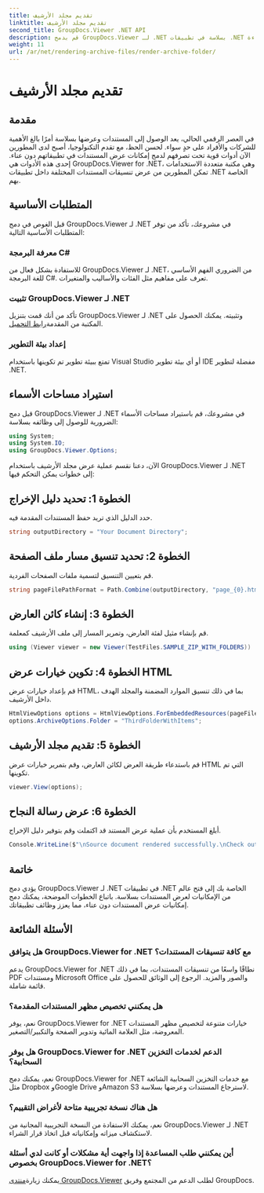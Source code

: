 ```yaml
---
title: تقديم مجلد الأرشيف
linktitle: تقديم مجلد الأرشيف
second_title: GroupDocs.Viewer .NET API
description: قم بدمج GroupDocs.Viewer لـ .NET بسلاسة في تطبيقات .NET الخاصة بك للحصول على إمكانات عرض المستندات وعرضها بكفاءة.
weight: 11
url: /ar/net/rendering-archive-files/render-archive-folder/
---
```


# تقديم مجلد الأرشيف

## مقدمة
في العصر الرقمي الحالي، يعد الوصول إلى المستندات وعرضها بسلاسة أمرًا بالغ الأهمية للشركات والأفراد على حدٍ سواء. لحسن الحظ، مع تقدم التكنولوجيا، أصبح لدى المطورين الآن أدوات قوية تحت تصرفهم لدمج إمكانات عرض المستندات في تطبيقاتهم دون عناء. إحدى هذه الأدوات هي GroupDocs.Viewer for .NET، وهي مكتبة متعددة الاستخدامات تمكن المطورين من عرض تنسيقات المستندات المختلفة داخل تطبيقات .NET الخاصة بهم.
## المتطلبات الأساسية
قبل الغوص في دمج GroupDocs.Viewer لـ .NET في مشروعك، تأكد من توفر المتطلبات الأساسية التالية:
### معرفة البرمجة C#
للاستفادة بشكل فعال من GroupDocs.Viewer لـ .NET، من الضروري الفهم الأساسي للغة البرمجة C#. تعرف على مفاهيم مثل الفئات والأساليب والمتغيرات.
### تثبيت GroupDocs.Viewer لـ .NET
تأكد من أنك قمت بتنزيل GroupDocs.Viewer لـ .NET وتثبيته. يمكنك الحصول على المكتبة من المقدمة[رابط التحميل](https://releases.groupdocs.com/viewer/net/).
### إعداد بيئة التطوير
تمتع ببيئة تطوير تم تكوينها باستخدام Visual Studio أو أي بيئة تطوير IDE مفضلة لتطوير .NET.

## استيراد مساحات الأسماء
قبل دمج GroupDocs.Viewer لـ .NET في مشروعك، قم باستيراد مساحات الأسماء الضرورية للوصول إلى وظائفه بسلاسة:
```csharp
using System;
using System.IO;
using GroupDocs.Viewer.Options;
```

الآن، دعنا نقسم عملية عرض مجلد الأرشيف باستخدام GroupDocs.Viewer لـ .NET إلى خطوات يمكن التحكم فيها:
## الخطوة 1: تحديد دليل الإخراج
حدد الدليل الذي تريد حفظ المستندات المقدمة فيه.
```csharp
string outputDirectory = "Your Document Directory";
```
## الخطوة 2: تحديد تنسيق مسار ملف الصفحة
قم بتعيين التنسيق لتسمية ملفات الصفحات الفردية.
```csharp
string pageFilePathFormat = Path.Combine(outputDirectory, "page_{0}.html");
```
## الخطوة 3: إنشاء كائن العارض
قم بإنشاء مثيل لفئة العارض، وتمرير المسار إلى ملف الأرشيف كمعلمة.
```csharp
using (Viewer viewer = new Viewer(TestFiles.SAMPLE_ZIP_WITH_FOLDERS))
```
## الخطوة 4: تكوين خيارات عرض HTML
قم بإعداد خيارات عرض HTML، بما في ذلك تنسيق الموارد المضمنة والمجلد الهدف داخل الأرشيف.
```csharp
HtmlViewOptions options = HtmlViewOptions.ForEmbeddedResources(pageFilePathFormat);
options.ArchiveOptions.Folder = "ThirdFolderWithItems";
```
## الخطوة 5: تقديم مجلد الأرشيف
قم باستدعاء طريقة العرض لكائن العارض، وقم بتمرير خيارات عرض HTML التي تم تكوينها.
```csharp
viewer.View(options);
```
## الخطوة 6: عرض رسالة النجاح
أبلغ المستخدم بأن عملية عرض المستند قد اكتملت وقم بتوفير دليل الإخراج.
```csharp
Console.WriteLine($"\nSource document rendered successfully.\nCheck output in {outputDirectory}.");
```

## خاتمة
يؤدي دمج GroupDocs.Viewer لـ .NET في تطبيقات .NET الخاصة بك إلى فتح عالم من الإمكانيات لعرض المستندات بسلاسة. باتباع الخطوات الموضحة، يمكنك دمج إمكانيات عرض المستندات دون عناء، مما يعزز وظائف تطبيقاتك.
## الأسئلة الشائعة
### هل يتوافق GroupDocs.Viewer for .NET مع كافة تنسيقات المستندات؟
يدعم GroupDocs.Viewer for .NET نطاقًا واسعًا من تنسيقات المستندات، بما في ذلك PDF ومستندات Microsoft Office والصور والمزيد. الرجوع إلى الوثائق للحصول على قائمة شاملة.
### هل يمكنني تخصيص مظهر المستندات المقدمة؟
نعم، يوفر GroupDocs.Viewer for .NET خيارات متنوعة لتخصيص مظهر المستندات المعروضة، مثل العلامة المائية وتدوير الصفحة والتكبير/التصغير.
### هل يوفر GroupDocs.Viewer for .NET الدعم لخدمات التخزين السحابية؟
نعم، يمكنك دمج GroupDocs.Viewer for .NET مع خدمات التخزين السحابية الشائعة مثل Dropbox وGoogle Drive وAmazon S3 لاسترجاع المستندات وعرضها بسلاسة.
### هل هناك نسخة تجريبية متاحة لأغراض التقييم؟
نعم، يمكنك الاستفادة من النسخة التجريبية المجانية من GroupDocs.Viewer لـ .NET لاستكشاف ميزاته وإمكانياته قبل اتخاذ قرار الشراء.
### أين يمكنني طلب المساعدة إذا واجهت أية مشكلات أو كانت لدي أسئلة بخصوص GroupDocs.Viewer for .NET؟
 يمكنك زيارة[منتدى GroupDocs.Viewer](https://forum.groupdocs.com/c/viewer/9) لطلب الدعم من المجتمع وفريق GroupDocs.